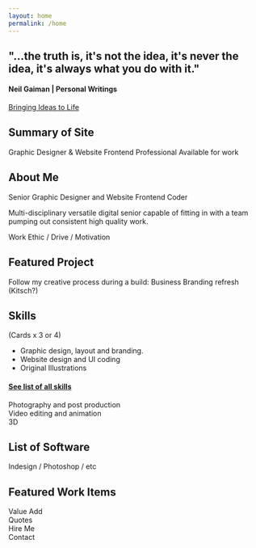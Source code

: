 ```yaml
---
layout: home
permalink: /home
---
```

<section class="section-home featured-home">
<h1 class="mont headline">"...the truth is, it's not the idea, it's never the idea, it's always what you do with it."</h1>
<h4>Neil Gaiman | Personal Writings</h4>
<a class="link button mont" href="/home">Bringing Ideas to Life</a>
</section>

<section class="section-home">
<h1>Summary of Site</h1>Graphic Designer & Website Frontend Professional Available for work
</section>

<section class="section-home">
<h1>About Me</h1>
Senior Graphic Designer and Website Frontend Coder<br />
<p>Multi-disciplinary versatile digital senior capable of fitting in with a team pumping out consistent high quality work.</p>Work Ethic / Drive / Motivation

</section>

<section class="section-home">
<h1>Featured Project</h1>
Follow my creative process during a build: Business Branding refresh (Kitsch?)
</section>

<section class="section-home">
<h1>Skills</h1>
(Cards x 3 or 4)<br />
<ul>
<li>Graphic design, layout and branding. </li>
<li>Website design and UI coding</li>
<li>Original Illustrations </li>
</ul>
<h4><a href="/home"> See list of all skills</a> </h4>
Photography and post production<br />
Video editing and animation<br />
3D<br />
</section>

<section class="section-home">
<h1>List of Software</h1> Indesign / Photoshop / etc
</section>

<section class="section-home">
<h1>Featured Work Items</h1>
</section>

<section class="section-home">
Value Add
</section>

<section class="section-home">
Quotes
</section>

<section class="section-home">
Hire Me
</section>

<section class="section-home">
Contact
</section>


<!-- commentted out Corbs
<div class="hero">
  <div class="wrapper">Communicate effectively.<br />Don't focus on pretty.
</div></div>

<div class="fullscreen" style="background-color:#ddd;">
  <div class="wrapper">
  <p><strong>What’s the difference between a junior designer and a senior? I mean when it comes down to it really.</strong></p>Senior designers: Consistent quality, Calm under pressure, Adaptable, Broader Skillset, will stabilize and support a team, and has a strong ability to focus on building a great design rather than making a client happy.
I’m Corbin, I am a Senior Graphic Designer with many years experience navigating large workloads and challenging environments. I’ve filled many roles within the creative process from web to video, 3D and print. I have a reputation for adapting to the needs of the team, solving problems and distilling information into an accessible format. Pumping out consistent high quality work.
<p>Behance / Twitter / Facebook / Dribbble / Googleplus</p>
</div></div>

<div class="fullscreen" style="background-color:#eee;">
  <div class="wrapper">
   <div class="row">
      <div class="col-3">Print layout [View work] [View work]</div>
      <div class="col-3">Branding and Web Design</div>
      <div class="col-3">Photo Editing [view work].</div>
      <div class="col-3">Illustrations and traditional drawing[view work]</div>
    </div>
  </div>
</div>

<div class="fullscreen" style="background-color:#ddd;">
  <div class="wrapper">
  <img src="/img/icon_sw.svg" style="width:200px; display:block; padding-top:20px; margin:0 auto;">
  <h1>I’m not a Rockstar or a Ninja</h1>
  <p>If I was to pick a fictional character that best describes myself, I would vehemently insist on being a straight-up Bobba Fett. My certainty in this matter has not been shaken in the slightest by my current design team assuring me I’m pure C3PO.</p>
  </div>
</div>

<div class="fullscreen" style="background-color:#eee;">
  <div class="wrapper">
  <h1>Featured Work</h1>
  List of featured work from portfolio.
  [Featured] [Web] [Print] [Illustration]
  </div>
</div>

<div class="fullscreen" style="background-color:#ddd;">
  <div class="wrapper">
<h1>Training and Team Support</h1>
Years of work into best practices have left me with a grab bag of top tips. Excellent team leader, providing support and upskilling my team.
Over the years I’ve picked up many tips that relate to real world situations. I’ve compiled these and have provided them as free training resources to help along other designers.
[View Training Resources]
  </div>
</div>

<div class="fullscreen" style="background-color:#eee;">
  <div class="wrapper">
<h1>Jorbs v0.1</h1>
This site's theme is Jorbs, an open source Creative Portfolio theme which is freely available to use and update as you wish. Built with love on Jekyll and available to download [here].
If you have a Github account get up and running in minutes [Fork here] [Feature requests here.]

Check out our <a href="/asdfasdfa">404 page</a>.
  </div>
</div>

<div class="fullscreen" style="background-color:#ddd;">
  <div class="wrapper">
<h1>Traditional hand drawings</h1>
I love digital painting. Here's an example of a sketch in youtube format. Here's a link to see some more of them.
  </div>
</div>

<div class="fullscreen" style="background-color:#eee;">
  <div class="wrapper">
<h1>Let me buy you a drink</h1>
Meet up in an informal setting. I'll be at the following location on the following date.
 </div>
</div>

<div class="fullscreen" style="background-color:#ddd;">
  <div class="wrapper">
<h1>Contact me</h1>
Contact details and form on left. Custom Google Map pin on the right.
  </div>
</div>

<h2>What am I looking for</h2>

-->

